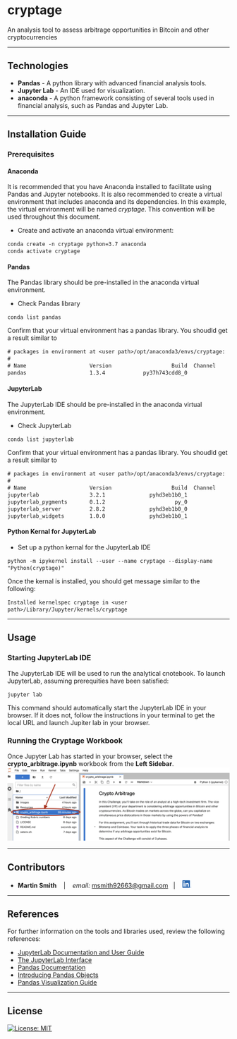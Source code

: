 # cryptage

An analysis tool to assess arbitrage opportunities in Bitcoin and other cryptocurrencies

---

## Technologies

* **Pandas**  - A python library with advanced financial analysis tools.
* **Jupyter Lab** - An IDE used for visualization.
* **anaconda** - A python framework consisting of several tools used in financial analysis, such as Pandas and Jupyter Lab.

---

## Installation Guide
### Prerequisites
#### Anaconda
It is recommended that you have Anaconda installed to facilitate using Pandas and Jupyter notebooks.  It is also recommended to create a virtual environment that includes anaconda and its dependencies.  In this example, the virtual environment will be named *cryptage*.  This convention will be used throughout this document.
* Create and activate an anaconda virtual environment:
```
conda create -n cryptage python=3.7 anaconda
conda activate cryptage
```
#### Pandas
The Pandas library should be pre-installed in the anaconda virtual environment.  
* Check Pandas library
```
conda list pandas
```
Confirm that your virtual environment has a pandas library.  You shoudld get a result similar to 
```
# packages in environment at <user path>/opt/anaconda3/envs/cryptage:
#
# Name                    Version                   Build  Channel
pandas                    1.3.4            py37h743cdd8_0  
```
#### JupyterLab
The JupyterLab IDE should be pre-installed in the anaconda virtual environment.  
* Check JupyterLab
```
conda list jupyterlab
```
Confirm that your virtual environment has a pandas library.  You shoudld get a result similar to 
```
# packages in environment at <user path>/opt/anaconda3/envs/cryptage:
#
# Name                    Version                   Build  Channel
jupyterlab                3.2.1              pyhd3eb1b0_1  
jupyterlab_pygments       0.1.2                      py_0  
jupyterlab_server         2.8.2              pyhd3eb1b0_0  
jupyterlab_widgets        1.0.0              pyhd3eb1b0_1 
```

#### Python Kernal for JupyterLab
* Set up a python kernal for the JupyterLab IDE
```
python -m ipykernel install --user --name cryptage --display-name "Python(cryptage)"
```
Once the kernal is installed, you should get message similar to the following:
```
Installed kernelspec cryptage in <user path>/Library/Jupyter/kernels/cryptage
```

---

## Usage

### Starting JupyterLab IDE
The JupyterLab IDE will be used to run the analytical cnotebook.  To launch JupyterLab, assuming prerequities have been satisfied:
```
jupyter lab
```
This command should automatically start the JupyterLab IDE in your browser.
If it does not, follow the instructions in your terminal to get the local URL and launch Jupiter lab in your browser.

### Running the Cryptage Workbook
Once Jupyter Lab has started in your browser, select the **crypto_arbitrage.ipynb** workbook from the **Left Sidebar**.
![launch workbook crypto_arbitrage.ipynb](images/Screen%20Shot%202022-04-09%20at%2010.21.55%20PM.png)

---

## Contributors

*  **Martin Smith** <span>&nbsp;&nbsp;</span> |
<span>&nbsp;&nbsp;</span> *email:* msmith92663@gmail.com <span>&nbsp;&nbsp;</span>|
<span>&nbsp;&nbsp;</span> [<img src="images/LI-In-Bug.png" alt="in" width="20"/>](https://www.linkedin.com/in/smithmartinp/)


---

## References
For further information on the tools and libraries used, review the following references:
* [JupyterLab Documentation and User Guide](https://jupyterlab.readthedocs.io/en/stable/)
* [The JupyterLab Interface](https://jupyterlab.readthedocs.io/en/stable/user/interface.html)
* [Pandas Documentation](https://pandas.pydata.org/docs/)
* [Introducing Pandas Objects](https://jakevdp.github.io/PythonDataScienceHandbook/03.01-introducing-pandas-objects.html)
* [Pandas Visualization Guide](https://pandas.pydata.org/docs/user_guide/visualization.html)

---

## License

[![License: MIT](https://img.shields.io/badge/License-MIT-yellow.svg)](LICENSE)